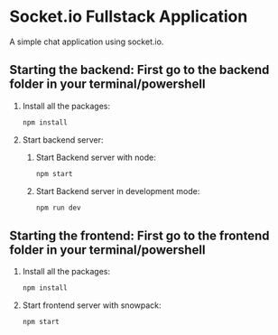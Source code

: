 # Socket.io Fullstack Application

A simple chat application using socket.io.

## Starting the backend: First go to the backend folder in your terminal/powershell

1. Install all the packages:

    ```bash
    npm install
    ```

2. Start backend server:

    1. Start Backend server with node:

       ```bash
       npm start
       ```

    2. Start Backend server in development mode:

       ```bash
       npm run dev
       ```

## Starting the frontend: First go to the frontend folder in your terminal/powershell

1. Install all the packages:

   ```bash
   npm install
   ```

2. Start frontend server with snowpack:

   ```bash
   npm start
   ```
